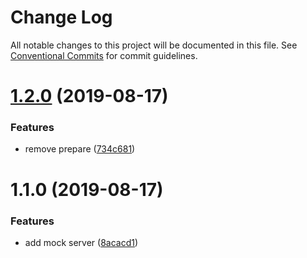 # Change Log

All notable changes to this project will be documented in this file.
See [Conventional Commits](https://conventionalcommits.org) for commit guidelines.

# [1.2.0](https://github.com/hardfist/hardfist_tools/compare/@hardfist/mock@1.1.0...@hardfist/mock@1.2.0) (2019-08-17)


### Features

* remove prepare ([734c681](https://github.com/hardfist/hardfist_tools/commit/734c681))





# 1.1.0 (2019-08-17)


### Features

* add mock server ([8acacd1](https://github.com/hardfist/hardfist_tools/commit/8acacd1))
